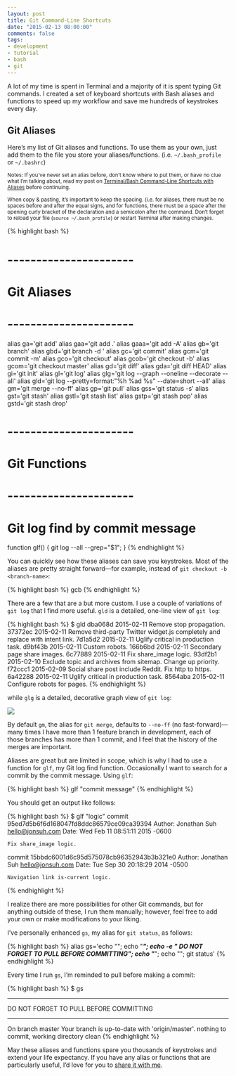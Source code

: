 ```yaml
---
layout: post
title: Git Command-Line Shortcuts
date: "2015-02-13 08:00:00"
comments: false
tags:
- development
- tutorial
- bash
- git
---
```


A lot of my time is spent in Terminal and a majority of it is spent typing Git commands. I created a set of keyboard shortcuts with Bash aliases and functions to speed up my workflow and save me hundreds of keystrokes every day.

<!--more-->

## Git Aliases

Here’s my list of Git aliases and functions. To use them as your own, just add them to the file you store your aliases/functions. (i.e. `~/.bash_profile` or `~/.bashrc`)

<small>Notes: If you’ve never set an alias before, don’t know where to put them, or have no clue what I’m talking about, read my post on <a href="/blog/bash-command-line-shortcuts/" target="_blank">Terminal/Bash Command-Line Shortcuts with Aliases</a> before continuing.</small>

<small>When copy & pasting, it’s important to keep the spacing. (i.e. for aliases, there must be no spaces before and after the equal signs, and for functions, there must be a space after the opening curly bracket of the declaration and a semicolon after the command. Don’t forget to reload your file (`source ~/.bash_profile`) or restart Terminal after making changes.</small>

{% highlight bash %}
# ----------------------
# Git Aliases
# ----------------------
alias ga='git add'
alias gaa='git add .'
alias gaaa='git add -A'
alias gb='git branch'
alias gbd='git branch -d '
alias gc='git commit'
alias gcm='git commit -m'
alias gco='git checkout'
alias gcob='git checkout -b'
alias gcom='git checkout master'
alias gd='git diff'
alias gda='git diff HEAD'
alias gi='git init'
alias gl='git log'
alias glg='git log --graph --oneline --decorate --all'
alias gld='git log --pretty=format:"%h %ad %s" --date=short --all'
alias gm='git merge --no-ff'
alias gp='git pull'
alias gss='git status -s'
alias gst='git stash'
alias gstl='git stash list'
alias gstp='git stash pop'
alias gstd='git stash drop'

# ----------------------
# Git Functions
# ----------------------
# Git log find by commit message
function glf() { git log --all --grep="$1"; }
{% endhighlight %}

You can quickly see how these aliases can save you keystrokes. Most of the aliases are pretty straight forward—for example, instead of `git checkout -b <branch-name>`:

{% highlight bash %}
gcb <branch-name>
{% endhighlight %}

There are a few that are a but more custom. I use a couple of variations of `git log` that I find more useful. `gld` is a detailed, one-line view of `git log`:

{% highlight bash %}
$ gld
dba068d 2015-02-11 Remove stop propagation.
37372ec 2015-02-11 Remove third-party Twitter widget.js completely and replace with intent link.
7d1a5d2 2015-02-11 Uglify critical in production task.
d9bf43b 2015-02-11 Custom robots.
166b6bd 2015-02-11 Secondary page share images.
6c77889 2015-02-11 Fix share_image logic.
93df2b1 2015-02-10 Exclude topic and archives from sitemap. Change up priority.
f72ccc1 2015-02-09 Social share post include Reddit. Fix http to https.
6a42288 2015-02-11 Uglify critical in production task.
8564aba 2015-02-11 Configure robots for pages.
{% endhighlight %}

while `glg` is a detailed, decorative graph view of `git log`:

![](/assets/images/blog/git-command-line-shortcuts/git-log-graph.gif)

By default `gm`, the alias for `git merge`, defaults to `--no-ff` (no fast-forward)—many times I have more than 1 feature branch in development, each of those branches has more than 1 commit, and I feel that the history of the merges are important.

Aliases are great but are limited in scope, which is why I had to use a function for `glf`, my Git log find function. Occasionally I want to search for a commit by the commit message. Using `glf`:

{% highlight bash %}
glf "commit message"
{% endhighlight %}

You should get an output like follows:

{% highlight bash %}
$ glf "logic"
commit 95ed7d5b6f6d168047fd8ddc86579ce09ca39394
Author: Jonathan Suh <hello@jonsuh.com>
Date:   Wed Feb 11 08:51:11 2015 -0600

    Fix share_image logic.

commit 15bbdc6001d6c95d575078cb96352943b3b321e0
Author: Jonathan Suh <hello@jonsuh.com>
Date:   Tue Sep 30 20:18:29 2014 -0500

    Navigation link is-current logic.
{% endhighlight %}

I realize there are more possibilities for other Git commands, but for anything outside of these, I run them manually; however, feel free to add your own or make modifications to your liking.

I’ve personally enhanced `gs`, my alias for `git status`, as follows:

{% highlight bash %}
alias gs='echo ""; echo "*********************************************"; echo -e "   DO NOT FORGET TO PULL BEFORE COMMITTING"; echo "*********************************************"; echo ""; git status'
{% endhighlight %}

Every time I run `gs`, I’m reminded to pull before making a commit:

{% highlight bash %}
$ gs
 
*********************************************
   DO NOT FORGET TO PULL BEFORE COMMITTING
*********************************************
 
On branch master
Your branch is up-to-date with 'origin/master'.
nothing to commit, working directory clean
{% endhighlight %}

May these aliases and functions spare you thousands of keystrokes and extend your life expectancy. If you have any alias or functions that are particularly useful, I’d love for you to <a href="/contact/">share it with me</a>.